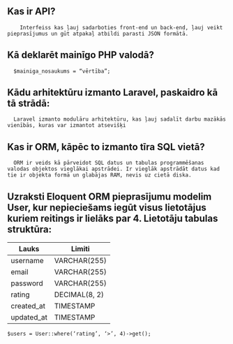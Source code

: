 
## **Kas ir API?**

        Interfeiss kas ļauj sadarboties front-end un back-end, ļauj veikt pieprasījumus un gūt atpakaļ atbildi parasti JSON formātā.

## **Kā deklarēt mainīgo PHP valodā?**

      $mainiga_nosaukums = “vērtība”;

## **Kādu arhitektūru izmanto Laravel, paskaidro kā tā strādā:**

      Laravel izmanto modulāru arhitektūru, kas ļauj sadalīt darbu mazākās vienībās, kuras var izmantot atsevišķi
      
## **Kas ir ORM, kāpēc to izmanto tīra SQL vietā?**

      ORM ir veids kā pārveidot SQL datus un tabulas programmēšanas valodas objektos vieglākai apstrādei. Ir vieglāk apstrādāt datus kad tie ir objekta formā un glabājas RAM, nevis uz cietā diska.

## **Uzraksti Eloquent ORM pieprasījumu modelim User, kur nepieciešams iegūt visus lietotājus kuriem reitings ir lielāks par 4. Lietotāju tabulas struktūra:**

| Lauks      | Limiti        |
|------------|---------------|
|  username  | VARCHAR(255)  |
|  email     | VARCHAR(255)  |
|  password  | VARCHAR(255)  |
|  rating    | DECIMAL(8, 2) |
| created_at | TIMESTAMP     |
| updated_at | TIMESTAMP     |

    $users = User::where(‘rating’, ‘>’, 4)->get();
